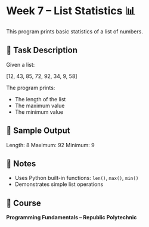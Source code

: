 # Week 7 – List Statistics 📊

This program prints basic statistics of a list of numbers.

## 📌 Task Description

Given a list:

[12, 43, 85, 72, 92, 34, 9, 58]


The program prints:

- The length of the list
- The maximum value
- The minimum value

## 🧪 Sample Output

Length: 8
Maximum: 92
Minimum: 9


## 📝 Notes

- Uses Python built-in functions: `len()`, `max()`, `min()`
- Demonstrates simple list operations

## 🏫 Course

**Programming Fundamentals – Republic Polytechnic**


